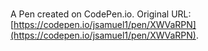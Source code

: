 # 

A Pen created on CodePen.io. Original URL: [https://codepen.io/jsamuel1/pen/XWVaRPN](https://codepen.io/jsamuel1/pen/XWVaRPN).

